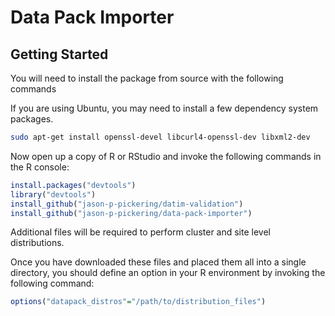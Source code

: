 # Data Pack Importer

## Getting Started

You will need to install the package from source with the following commands

If you are using Ubuntu, you may need to install a few dependency system packages. 

```bash
sudo apt-get install openssl-devel libcurl4-openssl-dev libxml2-dev
```

Now open up a copy of R or RStudio and invoke the following commands in the R console:
```r
install.packages("devtools")
library("devtools")
install_github("jason-p-pickering/datim-validation")
install_github("jason-p-pickering/data-pack-importer")
```


Additional files will be required to perform cluster and site level distributions. 

Once you have downloaded these files and placed them all into a single directory, you should define an option in your R environment by invoking the following command: 

```r
options("datapack_distros"="/path/to/distribution_files")
```
